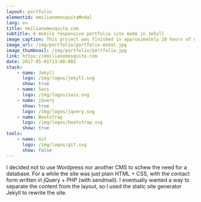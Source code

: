 ```yaml
---
layout: portfolio
elementid: emilianomesquitaModal
lang: en
title: emilianomesquita.com
subtitle: A mobile responsive portfolio site made in Jekyll
image_caption: This project was finished in approximately 20 hours of net work
image_url: /img/portfolio/portfolio-modal.jpg
image_thumbnail: /img/portfolio/portfolio.jpg
link: https://emilianomesquita.com
date: 2017-05-01T13:00:00Z
stack: 
    - name: Jekyll
      logo: /img/logos/jekyll.svg
      show: true
    - name: Sass
      logo: /img/logos/sass.svg
    - name: jQuery
      show: true
      logo: /img/logos/jquery.svg
    - name: Bootstrap
      logo: /img/logos/bootstrap.svg
      show: true
tools:
    - name: Git
      logo: /img/logos/git.svg
      show: false
---
```


 I decided not to use Wordpress nor another CMS to schew the need for a database. For a while the site was just plain HTML + CSS, with the contact form written in jQuery + PHP (with sendmail). I eventually wanted a way to separate the content from the layout, so I used the static site generator Jekyll to rewrite the site.
 